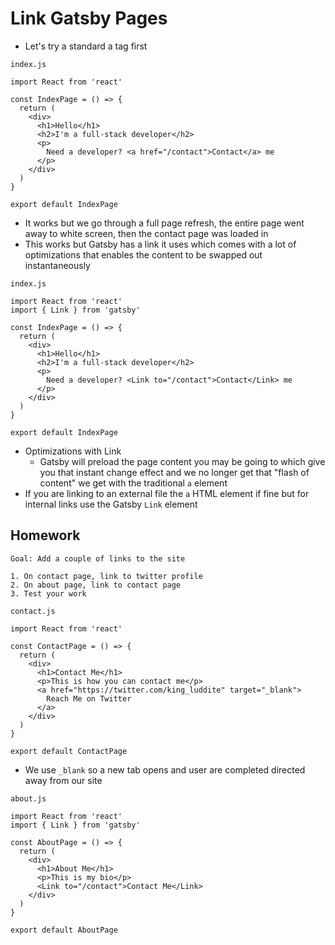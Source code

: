 # Link Gatsby Pages
* Let's try a standard a tag first

`index.js`

```
import React from 'react'

const IndexPage = () => {
  return (
    <div>
      <h1>Hello</h1>
      <h2>I'm a full-stack developer</h2>
      <p>
        Need a developer? <a href="/contact">Contact</a> me
      </p>
    </div>
  )
}

export default IndexPage
```

* It works but we go through a full page refresh, the entire page went away to white screen, then the contact page was loaded in
* This works but Gatsby has a link it uses which comes with a lot of optimizations that enables the content to be swapped out instantaneously

`index.js`

```
import React from 'react'
import { Link } from 'gatsby'

const IndexPage = () => {
  return (
    <div>
      <h1>Hello</h1>
      <h2>I'm a full-stack developer</h2>
      <p>
        Need a developer? <Link to="/contact">Contact</Link> me
      </p>
    </div>
  )
}

export default IndexPage
```

* Optimizations with Link
    - Gatsby will preload the page content you may be going to which give you that instant change effect and we no longer get that "flash of content" we get with the traditional `a` element
* If you are linking to an external file the `a` HTML element if fine but for internal links use the Gatsby `Link` element

## Homework
```
Goal: Add a couple of links to the site

1. On contact page, link to twitter profile
2. On about page, link to contact page
3. Test your work
```

`contact.js`

```
import React from 'react'

const ContactPage = () => {
  return (
    <div>
      <h1>Contact Me</h1>
      <p>This is how you can contact me</p>
      <a href="https://twitter.com/king_luddite" target="_blank">
        Reach Me on Twitter
      </a>
    </div>
  )
}

export default ContactPage
```

* We use `_blank` so a new tab opens and user are completed directed away from our site

`about.js`

```
import React from 'react'
import { Link } from 'gatsby'

const AboutPage = () => {
  return (
    <div>
      <h1>About Me</h1>
      <p>This is my bio</p>
      <Link to="/contact">Contact Me</Link>
    </div>
  )
}

export default AboutPage
```





